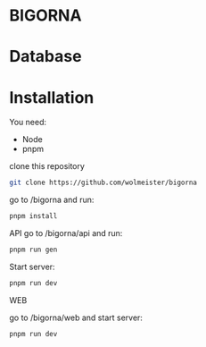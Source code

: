 # BIGORNA

# Database

# Installation
You need:
* Node
* pnpm

clone this repository
```bash
git clone https://github.com/wolmeister/bigorna
```
go to /bigorna and run:
```bash
pnpm install
```
API
go to /bigorna/api and run:
```bash
pnpm run gen
```
Start server:
```bash
pnpm run dev
```

WEB

go to /bigorna/web and start server:
```bash
pnpm run dev
